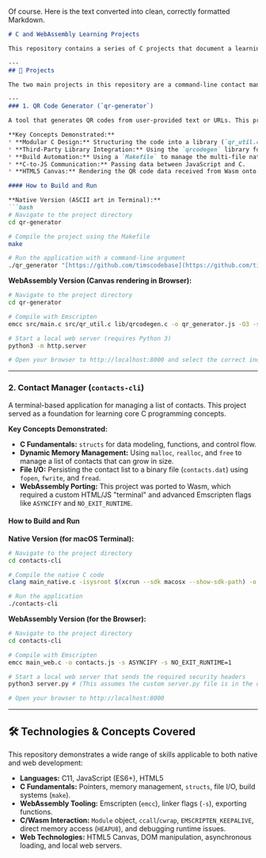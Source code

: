 Of course. Here is the text converted into clean, correctly formatted Markdown.

````markdown
# C and WebAssembly Learning Projects

This repository contains a series of C projects that document a learning journey from native command-line applications to modern web development with WebAssembly (Wasm). The projects start with a simple C application and evolve into a high-performance web tool, demonstrating key concepts at each stage.

---
## 🚀 Projects

The two main projects in this repository are a command-line contact manager and a URL-to-QR code generator, both of which have been built for a native terminal environment and ported to the web.

---
### 1. QR Code Generator (`qr-generator`)

A tool that generates QR codes from user-provided text or URLs. This project focuses on integrating a third-party C library and separating C's computational strengths from JavaScript's UI/rendering strengths.

**Key Concepts Demonstrated:**
* **Modular C Design:** Structuring the code into a library (`qr_util.c`) and an application (`main.c`).
* **Third-Party Library Integration:** Using the `qrcodegen` library for the core QR code generation logic.
* **Build Automation:** Using a `Makefile` to manage the multi-file native build process.
* **C-to-JS Communication:** Passing data between JavaScript and C.
* **HTML5 Canvas:** Rendering the QR code data received from Wasm onto a `<canvas>` element for a clean, pixel-perfect display.

#### How to Build and Run

**Native Version (ASCII art in Terminal):**
```bash
# Navigate to the project directory
cd qr-generator

# Compile the project using the Makefile
make

# Run the application with a command-line argument
./qr_generator "[https://github.com/timscodebase](https://github.com/timscodebase)"
````

**WebAssembly Version (Canvas rendering in Browser):**

```bash
# Navigate to the project directory
cd qr-generator

# Compile with Emscripten
emcc src/main.c src/qr_util.c lib/qrcodegen.c -o qr_generator.js -O3 -s EXPORTED_FUNCTIONS='["_generate_qr_data", "_get_qr_size"]' -s EXPORTED_RUNTIME_METHODS='["cwrap"]' -s ALLOW_MEMORY_GROWTH=1

# Start a local web server (requires Python 3)
python3 -m http.server

# Open your browser to http://localhost:8000 and select the correct index.html
```

-----

### 2\. Contact Manager (`contacts-cli`)

A terminal-based application for managing a list of contacts. This project served as a foundation for learning core C programming concepts.

**Key Concepts Demonstrated:**

  * **C Fundamentals:** `structs` for data modeling, functions, and control flow.
  * **Dynamic Memory Management:** Using `malloc`, `realloc`, and `free` to manage a list of contacts that can grow in size.
  * **File I/O:** Persisting the contact list to a binary file (`contacts.dat`) using `fopen`, `fwrite`, and `fread`.
  * **WebAssembly Porting:** This project was ported to Wasm, which required a custom HTML/JS "terminal" and advanced Emscripten flags like `ASYNCIFY` and `NO_EXIT_RUNTIME`.

#### How to Build and Run

**Native Version (for macOS Terminal):**

```bash
# Navigate to the project directory
cd contacts-cli

# Compile the native C code
clang main_native.c -isysroot $(xcrun --sdk macosx --show-sdk-path) -o contacts-cli

# Run the application
./contacts-cli
```

**WebAssembly Version (for the Browser):**

```bash
# Navigate to the project directory
cd contacts-cli

# Compile with Emscripten
emcc main_web.c -o contacts.js -s ASYNCIFY -s NO_EXIT_RUNTIME=1

# Start a local web server that sends the required security headers
python3 server.py # (This assumes the custom server.py file is in the directory)

# Open your browser to http://localhost:8000
```

-----

## 🛠️ Technologies & Concepts Covered

This repository demonstrates a wide range of skills applicable to both native and web development:

  * **Languages:** C11, JavaScript (ES6+), HTML5
  * **C Fundamentals:** Pointers, memory management, `structs`, file I/O, build systems (`make`).
  * **WebAssembly Tooling:** Emscripten (`emcc`), linker flags (`-s`), exporting functions.
  * **C/Wasm Interaction:** `Module` object, `ccall`/`cwrap`, `EMSCRIPTEN_KEEPALIVE`, direct memory access (`HEAPU8`), and debugging runtime issues.
  * **Web Technologies:** HTML5 Canvas, DOM manipulation, asynchronous loading, and local web servers.

<!-- end list -->

```
```